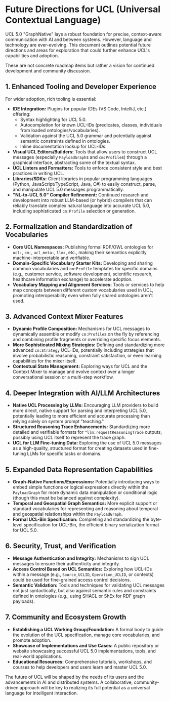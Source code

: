 # Future Directions for UCL (Universal Contextual Language)

UCL 5.0 "GraphNative" lays a robust foundation for precise, context-aware communication with AI and between systems. However, language and technology are ever-evolving. This document outlines potential future directions and areas for exploration that could further enhance UCL's capabilities and adoption.

These are not concrete roadmap items but rather a vision for continued development and community discussion.

## 1. Enhanced Tooling and Developer Experience

For wider adoption, rich tooling is essential:

*   **IDE Integration:** Plugins for popular IDEs (VS Code, IntelliJ, etc.) offering:
    *   Syntax highlighting for UCL 5.0.
    *   Autocompletion for known UCL-IDs (predicates, classes, individuals from loaded ontologies/vocabularies).
    *   Validation against the UCL 5.0 grammar and potentially against semantic constraints defined in ontologies.
    *   Inline documentation lookup for UCL-IDs.
*   **Visual UCL Editors/Builders:** Tools that allow users to construct UCL messages (especially `PayloadGraph`s and `cm:Profile`s) through a graphical interface, abstracting some of the textual syntax.
*   **UCL Linters and Formatters:** Tools to enforce consistent style and best practices in writing UCL.
*   **Libraries/SDKs:** Client libraries in popular programming languages (Python, JavaScript/TypeScript, Java, C#) to easily construct, parse, and manipulate UCL 5.0 messages programmatically.
*   **"NL-to-UCL 5.0" Compiler Refinement:** Continued research and development into robust LLM-based (or hybrid) compilers that can reliably translate complex natural language into accurate UCL 5.0, including sophisticated `cm:Profile` selection or generation.

## 2. Formalization and Standardization of Vocabularies

*   **Core UCL Namespaces:** Publishing formal RDF/OWL ontologies for `ucl:`, `cm:`, `ucl_meta:`, `llm:`, etc., making their semantics explicitly machine-interpretable and verifiable.
*   **Domain-Specific Vocabulary Starter Kits:** Developing and sharing common vocabularies and `cm:Profile` templates for specific domains (e.g., customer service, software development, scientific research, healthcare information exchange) to accelerate adoption.
*   **Vocabulary Mapping and Alignment Services:** Tools or services to help map concepts between different custom vocabularies used in UCL, promoting interoperability even when fully shared ontologies aren't used.

## 3. Advanced Context Mixer Features

*   **Dynamic Profile Composition:** Mechanisms for UCL messages to dynamically assemble or modify `cm:Profile`s on the fly by referencing and combining profile fragments or overriding specific focus elements.
*   **More Sophisticated Mixing Strategies:** Defining and standardizing more advanced `cm:Strategy` UCL-IDs, potentially including strategies that involve probabilistic reasoning, constraint satisfaction, or even learning capabilities for the mixer itself.
*   **Contextual State Management:** Exploring ways for UCL and the Context Mixer to manage and evolve context over a longer conversational session or a multi-step workflow.

## 4. Deeper Integration with AI/LLM Architectures

*   **Native UCL Processing by LLMs:** Encouraging LLM providers to build more direct, native support for parsing and interpreting UCL 5.0, potentially leading to more efficient and accurate processing than relying solely on system prompt "teaching."
*   **Structured Reasoning Trace Enhancements:** Standardizing more detailed and verifiable formats for `^llm:requestReasoningTrace` outputs, possibly using UCL itself to represent the trace graph.
*   **UCL for LLM Fine-tuning Data:** Exploring the use of UCL 5.0 messages as a high-quality, structured format for creating datasets used in fine-tuning LLMs for specific tasks or domains.

## 5. Expanded Data Representation Capabilities

*   **Graph-Native Functions/Expressions:** Potentially introducing ways to embed simple functions or logical expressions directly within the `PayloadGraph` for more dynamic data manipulation or conditional logic (though this must be balanced against complexity).
*   **Temporal and Geospatial Graph Semantics:** More explicit support or standard vocabularies for representing and reasoning about temporal and geospatial relationships within the `PayloadGraph`.
*   **Formal UCL-Bin Specification:** Completing and standardizing the byte-level specification for UCL-Bin, the efficient binary serialization format for UCL 5.0.

## 6. Security, Trust, and Verification

*   **Message Authentication and Integrity:** Mechanisms to sign UCL messages to ensure their authenticity and integrity.
*   **Access Control Based on UCL Semantics:** Exploring how UCL-IDs within a message (e.g., `Source_UCLID`, `Operation_UCLID`, or contexts) could be used for fine-grained access control decisions.
*   **Semantic Validation:** Tools and techniques for validating UCL messages not just syntactically, but also against semantic rules and constraints defined in ontologies (e.g., using SHACL or ShEx for RDF graph payloads).

## 7. Community and Ecosystem Growth

*   **Establishing a UCL Working Group/Foundation:** A formal body to guide the evolution of the UCL specification, manage core vocabularies, and promote adoption.
*   **Showcase of Implementations and Use Cases:** A public repository or website showcasing successful UCL 5.0 implementations, tools, and real-world applications.
*   **Educational Resources:** Comprehensive tutorials, workshops, and courses to help developers and users learn and master UCL 5.0.

The future of UCL will be shaped by the needs of its users and the advancements in AI and distributed systems. A collaborative, community-driven approach will be key to realizing its full potential as a universal language for intelligent interaction.

